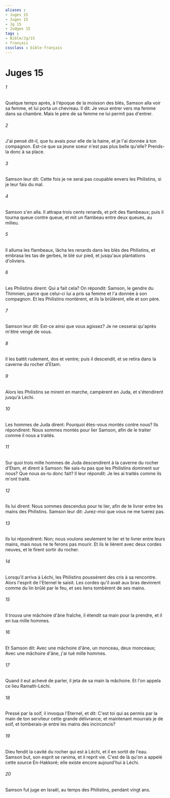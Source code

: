 ```yaml
---
aliases : 
- Juges 15
- Juges 15
- Jg 15
- Judges 15
tags : 
- Bible/Jg/15
- français
cssclass : bible-français
---
```


# Juges 15

###### 1
Quelque temps après, à l'époque de la moisson des blés, Samson alla voir sa femme, et lui porta un chevreau. Il dit: Je veux entrer vers ma femme dans sa chambre. Mais le père de sa femme ne lui permit pas d'entrer.
###### 2
J'ai pensé dit-il, que tu avais pour elle de la haine, et je l'ai donnée à ton compagnon. Est-ce que sa jeune soeur n'est pas plus belle qu'elle? Prends-la donc à sa place.
###### 3
Samson leur dit: Cette fois je ne serai pas coupable envers les Philistins, si je leur fais du mal.
###### 4
Samson s'en alla. Il attrapa trois cents renards, et prit des flambeaux; puis il tourna queue contre queue, et mit un flambeau entre deux queues, au milieu.
###### 5
Il alluma les flambeaux, lâcha les renards dans les blés des Philistins, et embrasa les tas de gerbes, le blé sur pied, et jusqu'aux plantations d'oliviers.
###### 6
Les Philistins dirent: Qui a fait cela? On répondit: Samson, le gendre du Thimnien, parce que celui-ci lui a pris sa femme et l'a donnée à son compagnon. Et les Philistins montèrent, et ils la brûlèrent, elle et son père.
###### 7
Samson leur dit: Est-ce ainsi que vous agissez? Je ne cesserai qu'après m'être vengé de vous.
###### 8
Il les battit rudement, dos et ventre; puis il descendit, et se retira dans la caverne du rocher d'Etam.
###### 9
Alors les Philistins se mirent en marche, campèrent en Juda, et s'étendirent jusqu'à Léchi.
###### 10
Les hommes de Juda dirent: Pourquoi êtes-vous montés contre nous? Ils répondirent: Nous sommes montés pour lier Samson, afin de le traiter comme il nous a traités.
###### 11
Sur quoi trois mille hommes de Juda descendirent à la caverne du rocher d'Etam, et dirent à Samson: Ne sais-tu pas que les Philistins dominent sur nous? Que nous as-tu donc fait? Il leur répondit: Je les ai traités comme ils m'ont traité.
###### 12
Ils lui dirent: Nous sommes descendus pour te lier, afin de te livrer entre les mains des Philistins. Samson leur dit: Jurez-moi que vous ne me tuerez pas.
###### 13
Ils lui répondirent: Non; nous voulons seulement te lier et te livrer entre leurs mains, mais nous ne te ferons pas mourir. Et ils le lièrent avec deux cordes neuves, et le firent sortir du rocher.
###### 14
Lorsqu'il arriva à Léchi, les Philistins poussèrent des cris à sa rencontre. Alors l'esprit de l'Eternel le saisit. Les cordes qu'il avait aux bras devinrent comme du lin brûlé par le feu, et ses liens tombèrent de ses mains.
###### 15
Il trouva une mâchoire d'âne fraîche, il étendit sa main pour la prendre, et il en tua mille hommes.
###### 16
Et Samson dit: Avec une mâchoire d'âne, un monceau, deux monceaux; Avec une mâchoire d'âne, j'ai tué mille hommes.
###### 17
Quand il eut achevé de parler, il jeta de sa main la mâchoire. Et l'on appela ce lieu Ramath-Léchi.
###### 18
Pressé par la soif, il invoqua l'Eternel, et dit: C'est toi qui as permis par la main de ton serviteur cette grande délivrance; et maintenant mourrais je de soif, et tomberais-je entre les mains des incirconcis?
###### 19
Dieu fendit la cavité du rocher qui est à Léchi, et il en sortit de l'eau. Samson but, son esprit se ranima, et il reprit vie. C'est de là qu'on a appelé cette source En-Hakkoré; elle existe encore aujourd'hui à Léchi.
###### 20
Samson fut juge en Israël, au temps des Philistins, pendant vingt ans.
